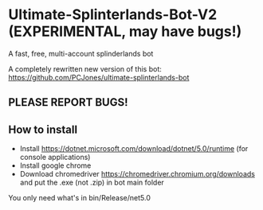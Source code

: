 # Ultimate-Splinterlands-Bot-V2 (EXPERIMENTAL, may have bugs!)
A fast, free, multi-account splinderlands bot

A completely rewritten new version of this bot: https://github.com/PCJones/ultimate-splinterlands-bot

## PLEASE REPORT BUGS!

## How to install
- Install https://dotnet.microsoft.com/download/dotnet/5.0/runtime (for console applications)
- Install google chrome
- Download chromedriver https://chromedriver.chromium.org/downloads and put the .exe (not .zip) in bot main folder

You only need what's in bin/Release/net5.0
